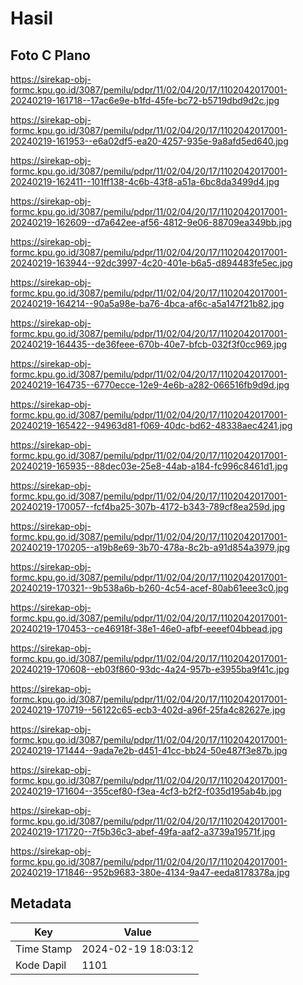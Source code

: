 # Hasil

## Foto C Plano

https://sirekap-obj-formc.kpu.go.id/3087/pemilu/pdpr/11/02/04/20/17/1102042017001-20240219-161718--17ac6e9e-b1fd-45fe-bc72-b5719dbd9d2c.jpg

https://sirekap-obj-formc.kpu.go.id/3087/pemilu/pdpr/11/02/04/20/17/1102042017001-20240219-161953--e6a02df5-ea20-4257-935e-9a8afd5ed640.jpg

https://sirekap-obj-formc.kpu.go.id/3087/pemilu/pdpr/11/02/04/20/17/1102042017001-20240219-162411--101ff138-4c6b-43f8-a51a-6bc8da3499d4.jpg

https://sirekap-obj-formc.kpu.go.id/3087/pemilu/pdpr/11/02/04/20/17/1102042017001-20240219-162609--d7a642ee-af56-4812-9e06-88709ea349bb.jpg

https://sirekap-obj-formc.kpu.go.id/3087/pemilu/pdpr/11/02/04/20/17/1102042017001-20240219-163944--92dc3997-4c20-401e-b6a5-d894483fe5ec.jpg

https://sirekap-obj-formc.kpu.go.id/3087/pemilu/pdpr/11/02/04/20/17/1102042017001-20240219-164214--90a5a98e-ba76-4bca-af6c-a5a147f21b82.jpg

https://sirekap-obj-formc.kpu.go.id/3087/pemilu/pdpr/11/02/04/20/17/1102042017001-20240219-164435--de36feee-670b-40e7-bfcb-032f3f0cc969.jpg

https://sirekap-obj-formc.kpu.go.id/3087/pemilu/pdpr/11/02/04/20/17/1102042017001-20240219-164735--6770ecce-12e9-4e6b-a282-066516fb9d9d.jpg

https://sirekap-obj-formc.kpu.go.id/3087/pemilu/pdpr/11/02/04/20/17/1102042017001-20240219-165422--94963d81-f069-40dc-bd62-48338aec4241.jpg

https://sirekap-obj-formc.kpu.go.id/3087/pemilu/pdpr/11/02/04/20/17/1102042017001-20240219-165935--88dec03e-25e8-44ab-a184-fc996c8461d1.jpg

https://sirekap-obj-formc.kpu.go.id/3087/pemilu/pdpr/11/02/04/20/17/1102042017001-20240219-170057--fcf4ba25-307b-4172-b343-789cf8ea259d.jpg

https://sirekap-obj-formc.kpu.go.id/3087/pemilu/pdpr/11/02/04/20/17/1102042017001-20240219-170205--a19b8e69-3b70-478a-8c2b-a91d854a3979.jpg

https://sirekap-obj-formc.kpu.go.id/3087/pemilu/pdpr/11/02/04/20/17/1102042017001-20240219-170321--9b538a6b-b260-4c54-acef-80ab61eee3c0.jpg

https://sirekap-obj-formc.kpu.go.id/3087/pemilu/pdpr/11/02/04/20/17/1102042017001-20240219-170453--ce46918f-38e1-46e0-afbf-eeeef04bbead.jpg

https://sirekap-obj-formc.kpu.go.id/3087/pemilu/pdpr/11/02/04/20/17/1102042017001-20240219-170608--eb03f860-93dc-4a24-957b-e3955ba9f41c.jpg

https://sirekap-obj-formc.kpu.go.id/3087/pemilu/pdpr/11/02/04/20/17/1102042017001-20240219-170719--56122c65-ecb3-402d-a96f-25fa4c82627e.jpg

https://sirekap-obj-formc.kpu.go.id/3087/pemilu/pdpr/11/02/04/20/17/1102042017001-20240219-171444--9ada7e2b-d451-41cc-bb24-50e487f3e87b.jpg

https://sirekap-obj-formc.kpu.go.id/3087/pemilu/pdpr/11/02/04/20/17/1102042017001-20240219-171604--355cef80-f3ea-4cf3-b2f2-f035d195ab4b.jpg

https://sirekap-obj-formc.kpu.go.id/3087/pemilu/pdpr/11/02/04/20/17/1102042017001-20240219-171720--7f5b36c3-abef-49fa-aaf2-a3739a19571f.jpg

https://sirekap-obj-formc.kpu.go.id/3087/pemilu/pdpr/11/02/04/20/17/1102042017001-20240219-171846--952b9683-380e-4134-9a47-eeda8178378a.jpg


## Metadata

| Key        | Value               |
| ---------- | ------------------- |
| Time Stamp | 2024-02-19 18:03:12 |
| Kode Dapil | 1101                |



